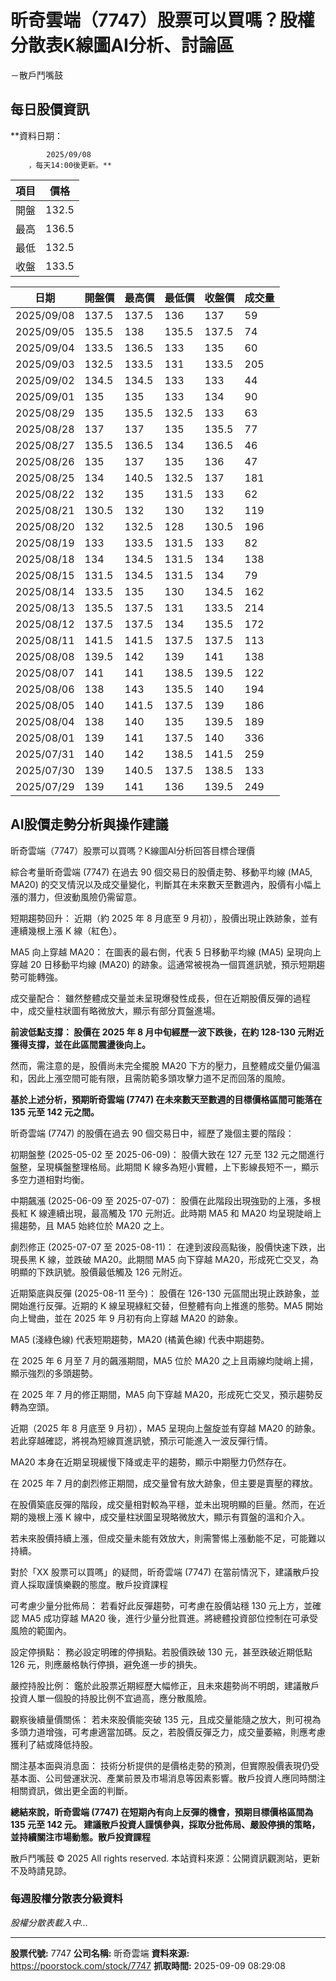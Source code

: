 # 昕奇雲端（7747）股票可以買嗎？股權分散表K線圖AI分析、討論區
－散戶鬥嘴鼓

## 每日股價資訊

**資料日期：
        
            2025/09/08
        ，每天14:00後更新。**

| 項目 | 價格 |
|------|------|
| 開盤 | 132.5 |
| 最高 | 136.5 |
| 最低 | 132.5 |
| 收盤 | 133.5 |

| 日期 | 開盤價 | 最高價 | 最低價 | 收盤價 | 成交量 |
|------|--------|--------|--------|--------|--------|
| 2025/09/08 | 137.5 | 137.5 | 136 | 137 | 59 |
| 2025/09/05 | 135.5 | 138 | 135.5 | 137.5 | 74 |
| 2025/09/04 | 133.5 | 136.5 | 133 | 135 | 60 |
| 2025/09/03 | 132.5 | 133.5 | 131 | 133.5 | 205 |
| 2025/09/02 | 134.5 | 134.5 | 133 | 133 | 44 |
| 2025/09/01 | 135 | 135 | 133 | 134 | 90 |
| 2025/08/29 | 135 | 135.5 | 132.5 | 133 | 63 |
| 2025/08/28 | 137 | 137 | 135 | 135.5 | 77 |
| 2025/08/27 | 135.5 | 136.5 | 134 | 136.5 | 46 |
| 2025/08/26 | 135 | 137 | 135 | 136 | 47 |
| 2025/08/25 | 134 | 140.5 | 132.5 | 137 | 181 |
| 2025/08/22 | 132 | 135 | 131.5 | 133 | 62 |
| 2025/08/21 | 130.5 | 132 | 130 | 132 | 119 |
| 2025/08/20 | 132 | 132.5 | 128 | 130.5 | 196 |
| 2025/08/19 | 133 | 133.5 | 131.5 | 133 | 82 |
| 2025/08/18 | 134 | 134.5 | 131.5 | 134 | 138 |
| 2025/08/15 | 131.5 | 134.5 | 131.5 | 134 | 79 |
| 2025/08/14 | 133.5 | 135 | 130 | 134.5 | 162 |
| 2025/08/13 | 135.5 | 137.5 | 131 | 133.5 | 214 |
| 2025/08/12 | 137.5 | 137.5 | 134 | 135.5 | 172 |
| 2025/08/11 | 141.5 | 141.5 | 137.5 | 137.5 | 113 |
| 2025/08/08 | 139.5 | 142 | 139 | 141 | 138 |
| 2025/08/07 | 141 | 141 | 138.5 | 139.5 | 122 |
| 2025/08/06 | 138 | 143 | 135.5 | 140 | 194 |
| 2025/08/05 | 140 | 141.5 | 137.5 | 139 | 186 |
| 2025/08/04 | 138 | 140 | 135 | 139.5 | 189 |
| 2025/08/01 | 139 | 141 | 137.5 | 140 | 336 |
| 2025/07/31 | 140 | 142 | 138.5 | 141.5 | 259 |
| 2025/07/30 | 139 | 140.5 | 137.5 | 138.5 | 133 |
| 2025/07/29 | 139 | 141 | 136 | 139.5 | 249 |

## AI股價走勢分析與操作建議

昕奇雲端（7747）股票可以買嗎？K線圖AI分析回答目標合理價

綜合考量昕奇雲端 (7747) 在過去 90 個交易日的股價走勢、移動平均線 (MA5, MA20) 的交叉情況以及成交量變化，判斷其在未來數天至數週內，股價有小幅上漲的潛力，但波動風險仍需留意。

短期趨勢回升： 近期（約 2025 年 8 月底至 9 月初），股價出現止跌跡象，並有連續幾根上漲 K 線（紅色）。

MA5 向上穿越 MA20： 在圖表的最右側，代表 5 日移動平均線 (MA5) 呈現向上穿越 20 日移動平均線 (MA20) 的跡象。這通常被視為一個買進訊號，預示短期趨勢可能轉強。

成交量配合： 雖然整體成交量並未呈現爆發性成長，但在近期股價反彈的過程中，成交量柱狀圖有略微放大，顯示有部分買盤進場。

**前波低點支撐： 股價在 2025 年 8 月中旬經歷一波下跌後，在約 128-130 元附近獲得支撐，並在此區間震盪後向上。**

然而，需注意的是，股價尚未完全擺脫 MA20 下方的壓力，且整體成交量仍偏溫和，因此上漲空間可能有限，且需防範多頭攻擊力道不足而回落的風險。

**基於上述分析，預期昕奇雲端 (7747) 在未來數天至數週的目標價格區間可能落在135 元至 142 元之間。**

昕奇雲端 (7747) 的股價在過去 90 個交易日中，經歷了幾個主要的階段：

初期盤整 (2025-05-02 至 2025-06-09)： 股價大致在 127 元至 132 元之間進行盤整，呈現橫盤整理格局。此期間 K 線多為短小實體，上下影線長短不一，顯示多空力道相對均衡。

中期飆漲 (2025-06-09 至 2025-07-07)： 股價在此階段出現強勁的上漲，多根長紅 K 線連續出現，最高觸及 170 元附近。此時期 MA5 和 MA20 均呈現陡峭上揚趨勢，且 MA5 始終位於 MA20 之上。

劇烈修正 (2025-07-07 至 2025-08-11)： 在達到波段高點後，股價快速下跌，出現長黑 K 線，並跌破 MA20。此期間 MA5 向下穿越 MA20，形成死亡交叉，為明顯的下跌訊號。股價最低觸及 126 元附近。

近期築底與反彈 (2025-08-11 至今)： 股價在 126-130 元區間出現止跌跡象，並開始進行反彈。近期的 K 線呈現綠紅交替，但整體有向上推進的態勢。MA5 開始向上彎曲，並在 2025 年 9 月初有向上穿越 MA20 的跡象。

MA5 (淺綠色線) 代表短期趨勢，MA20 (橘黃色線) 代表中期趨勢。

在 2025 年 6 月至 7 月的飆漲期間，MA5 位於 MA20 之上且兩線均陡峭上揚，顯示強烈的多頭趨勢。

在 2025 年 7 月的修正期間，MA5 向下穿越 MA20，形成死亡交叉，預示趨勢反轉為空頭。

近期（2025 年 8 月底至 9 月初），MA5 呈現向上盤旋並有穿越 MA20 的跡象。若此穿越確認，將視為短線買進訊號，預示可能進入一波反彈行情。

MA20 本身在近期呈現緩慢下降或走平的趨勢，顯示中期壓力仍然存在。

在 2025 年 7 月的劇烈修正期間，成交量曾有放大跡象，但主要是賣壓的釋放。

在股價築底反彈的階段，成交量相對較為平穩，並未出現明顯的巨量。然而，在近期的幾根上漲 K 線中，成交量柱狀圖呈現略微放大，顯示有買盤的溫和介入。

若未來股價持續上漲，但成交量未能有效放大，則需警惕上漲動能不足，可能難以持續。

對於「XX 股票可以買嗎」的疑問，昕奇雲端 (7747) 在當前情況下，建議散戶投資人採取謹慎樂觀的態度。散戶投資課程

可考慮少量分批佈局： 若看好此反彈趨勢，可考慮在股價站穩 130 元上方，並確認 MA5 成功穿越 MA20 後，進行少量分批買進。將總體投資部位控制在可承受風險的範圍內。

設定停損點： 務必設定明確的停損點。若股價跌破 130 元，甚至跌破近期低點 126 元，則應嚴格執行停損，避免進一步的損失。

嚴控持股比例： 鑑於此股票近期經歷大幅修正，且未來趨勢尚不明朗，建議散戶投資人單一個股的持股比例不宜過高，應分散風險。

觀察後續量價關係： 若未來股價能突破 135 元，且成交量能隨之放大，則可視為多頭力道增強，可考慮適當加碼。反之，若股價反彈乏力，成交量萎縮，則應考慮獲利了結或降低持股。

關注基本面與消息面： 技術分析提供的是價格走勢的預測，但實際股價表現仍受基本面、公司營運狀況、產業前景及市場消息等因素影響。散戶投資人應同時關注相關資訊，做出更全面的判斷。

**總結來說，昕奇雲端 (7747) 在短期內有向上反彈的機會，預期目標價格區間為 135 元至 142 元。 建議散戶投資人謹慎參與，採取分批佈局、嚴設停損的策略，並持續關注市場動態。散戶投資課程**

散戶鬥嘴鼓 © 2025 All rights reserved. 本站資料來源：公開資訊觀測站，更新不及時請見諒。

### 每週股權分散表分級資料

*股權分散表載入中...*

---

**股票代號:** 7747
**公司名稱:** 昕奇雲端
**資料來源:** https://poorstock.com/stock/7747
**抓取時間:** 2025-09-09 08:29:08
